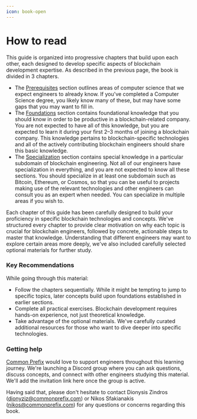 ```yaml
---
icon: book-open
---
```


# How to read

This guide is organized into progressive chapters that build upon each other, each designed to develop specific aspects of blockchain development expertise. As described in the previous page, the book is divided in 3 chapters.

* The [Prerequisites](/prerequisites/language-proficiency) section outlines areas of computer science that we expect engineers to already know. If you've completed a Computer Science degree, you likely know many of these, but may have some gaps that you may want to fill in.
* The [Foundations](/foundations/blockchain-basics.md) section contains foundational knowledge that you should know in order to be productive in a blockchain-related company. You are not expected to have all of this knowledge, but you are expected to learn it during your first 2–3 months of joining a blockchain company. This knowledge pertains to blockchain-specific technologies and all of the actively contributing blockchain engineers should share this basic knowledge.
* The [Specialization](/specialization/bitcoin.md) section contains special knowledge in a particular subdomain of blockchain engineering. Not all of our engineers have specialization in everything, and you are not expected to know all these sections. You should specialize in at least one subdomain such as Bitcoin, Ethereum, or Cosmos, so that you can be useful to projects making use of the relevant technologies and other engineers can consult you as an expert when needed. You can specialize in multiple areas if you wish to.

Each chapter of this guide has been carefully designed to build your proficiency in specific blockchain technologies and concepts. We've structured every chapter to provide clear motivation on why each topic is crucial for blockchain engineers, followed by concrete, actionable steps to master that knowledge. Understanding that different engineers may want to explore certain areas more deeply, we've also included carefully selected optional materials for further study.

### Key Recommendations

While going through this material:

* Follow the chapters sequentially. While it might be tempting to jump to specific topics, later concepts build upon foundations established in earlier sections.
* Complete all practical exercises. Blockchain development requires hands-on experience, not just theoretical knowledge.
* Take advantage of the optional materials. We've carefully curated additional resources for those who want to dive deeper into specific technologies.

### Getting help

[Common Prefix](https://commonprefix.com) would love to support engineers throughout this learning journey. We're launching a Discord group where you can ask questions, discuss concepts, and connect with other engineers studying this material. We'll add the invitation link here once the group is active.&#x20;

Having said that, please don't hesitate to contact Dionysis Zindros (dionyziz@commonprefix.com) or Nikos Sfakianakis (nikos@commonprefix.com) for any questions or concerns regarding this book.
